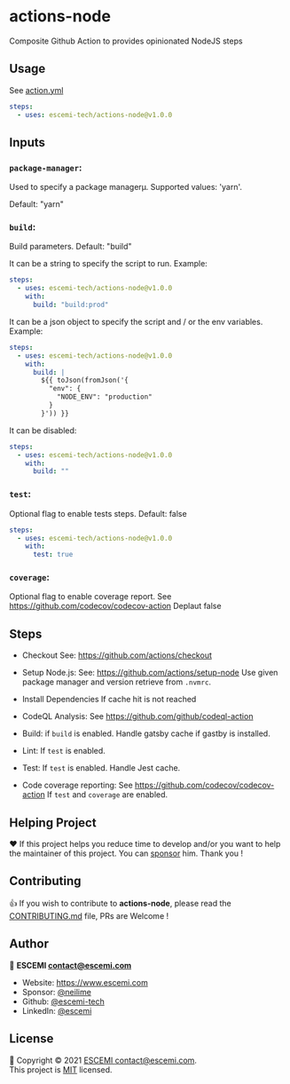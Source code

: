 # actions-node

Composite Github Action to provides opinionated NodeJS steps

## Usage

See [action.yml](action.yml)

```yaml
steps:
  - uses: escemi-tech/actions-node@v1.0.0
```

## Inputs

### `package-manager`:

Used to specify a package managerµ. Supported values: 'yarn'.

Default: "yarn"

### `build`:

Build parameters.
Default: "build"

It can be a string to specify the script to run. Example:

```yml
steps:
  - uses: escemi-tech/actions-node@v1.0.0
    with:
      build: "build:prod"
```

It can be a json object to specify the script and / or the env variables. Example:

```yml
steps:
  - uses: escemi-tech/actions-node@v1.0.0
    with:
      build: |
        ${{ toJson(fromJson('{
          "env": {
            "NODE_ENV": "production"
          }
        }')) }}
```

It can be disabled:

```yml
steps:
  - uses: escemi-tech/actions-node@v1.0.0
    with:
      build: ""
```

### `test`:

Optional flag to enable tests steps.
Default: false

```yaml
steps:
  - uses: escemi-tech/actions-node@v1.0.0
    with:
      test: true
```

### `coverage`:

Optional flag to enable coverage report. See https://github.com/codecov/codecov-action
Deplaut false

## Steps

- Checkout
  See: https://github.com/actions/checkout

- Setup Node.js:
  See: https://github.com/actions/setup-node
  Use given package manager and version retrieve from `.nvmrc`.

- Install Dependencies
  If cache hit is not reached

- CodeQL Analysis:
  See https://github.com/github/codeql-action

- Build:
  if `build` is enabled.
  Handle gatsby cache if gastby is installed.

- Lint:
  If `test` is enabled.

- Test:
  If `test` is enabled.
  Handle Jest cache.

- Code coverage reporting:
  See https://github.com/codecov/codecov-action
  If `test` and `coverage` are enabled.

## Helping Project

❤️ If this project helps you reduce time to develop and/or you want to help the maintainer of this project. You can [sponsor](https://github.com/sponsors/neilime) him. Thank you !

## Contributing

👍 If you wish to contribute to **actions-node**, please read the [CONTRIBUTING.md](https://github.com/escemi-tech/actions-node/blob/master/CONTRIBUTING.md) file, PRs are Welcome !

## Author

🏢 **ESCEMI <contact@escemi.com>**

- Website: https://www.escemi.com
- Sponsor: [@neilime](https://github.com/sponsors/)
- Github: [@escemi-tech](https://github.com/escemi-tech)
- LinkedIn: [@escemi](https://www.linkedin.com/company/escemi)

## License

📝 Copyright © 2021 [ESCEMI <contact@escemi.com>](https://www.escemi.com).<br />
This project is [MIT](https://github.com/escemi-tech/actions-node/blob/master/LICENSE) licensed.
